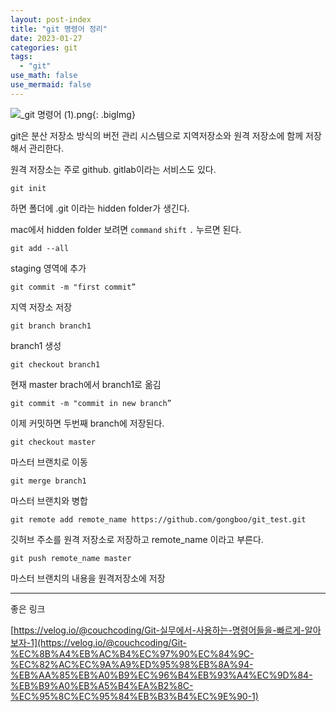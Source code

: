 ```yaml
---
layout: post-index
title: "git 명령어 정리"
date: 2023-01-27
categories: git
tags:
  - "git"
use_math: false
use_mermaid: false
---
```


![_git 명령어 (1).png](https://blogger.googleusercontent.com/img/a/AVvXsEh-2jYhyu-NZVrlXKTiBTyHXMGaCZlCiJa2u9doe8_uhhqvqgD01doxsWFdFDddMz9qG4YfVglYp91r0CzmSqVeaS1XtYVihiyZRpfPUKNHqH8yGlsZBYRFCtvakXMpdu7FD3rAh6n2JfbpSfJKuVBlOvHkDpfuzFx7c_3c1bkwU9ABO-RMYu5dj5ov5A){: .bigImg}

git은 분산 저장소 방식의 버전 관리 시스템으로 지역저장소와 원격 저장소에 함께 저장해서 관리한다.

원격 저장소는 주로 github. gitlab이라는 서비스도 있다.

`git init`

하면 폴더에 .git 이라는 hidden folder가 생긴다.

mac에서 hidden folder 보려면 `command` `shift` `.` 누르면 된다.

`git add --all`

staging 영역에 추가

`git commit -m "first commit”`

지역 저장소 저장

`git branch branch1`

branch1 생성

`git checkout branch1`

현재 master brach에서 branch1로 옮김

`git commit -m "commit in new branch”`

이제 커밋하면 두번째 branch에 저장된다.

`git checkout master`

마스터 브랜치로 이동

`git merge branch1`

마스터 브랜치와 병합

`git remote add remote_name https://github.com/gongboo/git_test.git`

깃허브 주소를 원격 저장소로 저장하고 remote_name 이라고 부른다.

`git push remote_name master`

마스터 브랜치의 내용을 원격저장소에 저장

---

좋은 링크

[https://velog.io/@couchcoding/Git-실무에서-사용하는-명령어들을-빠르게-알아보자-1](https://velog.io/@couchcoding/Git-%EC%8B%A4%EB%AC%B4%EC%97%90%EC%84%9C-%EC%82%AC%EC%9A%A9%ED%95%98%EB%8A%94-%EB%AA%85%EB%A0%B9%EC%96%B4%EB%93%A4%EC%9D%84-%EB%B9%A0%EB%A5%B4%EA%B2%8C-%EC%95%8C%EC%95%84%EB%B3%B4%EC%9E%90-1)
